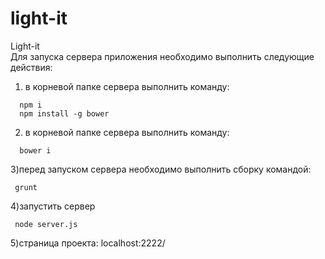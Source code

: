 # light-it  
Light-it  
Для запуска сервера приложения необходимо выполнить следующие действия:  
1) в корневой папке сервера выполнить команду:  
```shell
  npm i  
  npm install -g bower
 ```
2) в корневой папке сервера выполнить команду:  
```shell 
  bower i
```
3)перед запуском сервера необходимо выполнить сборку командой:  
```shell
 grunt
```
4)запустить сервер  
```shell
 node server.js
```
5)страница проекта: localhost:2222/  
